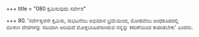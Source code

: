 +++
title = "080 ಕ್ಷಮಿಸುವುದು ಸರ್ವೇಶ"

+++
80. 'ಸರ್ವೇಶ್ವರನೇ ಕ್ಷಮಿಸು, ಸುಭಟನೆಂಬ ಅಭಿಮಾನ ಭ್ರಮೆಯಿಂದ, ಮೋಹವೆಂಬ ಅಂಧಕೂಪದಲ್ಲಿ ಮುಳುಗಿ ವೇದಗಳನ್ನು ಸರಿಯಾಗಿ ಅರಿಯದೆ  ಮೋಕ್ಷಬಾಹಿರನಾಗಿರುವ ನನ್ನನ್ನು ಕರುಣೆಯಿಂದ ಕಾಪಾಡಬೇಕು' ಎಂದನು.